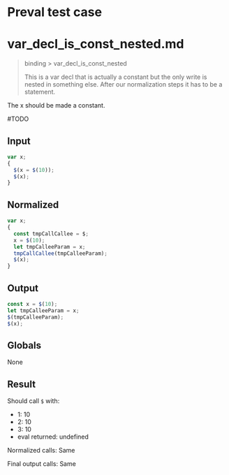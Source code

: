 # Preval test case

# var_decl_is_const_nested.md

> binding > var_decl_is_const_nested
>
> This is a var decl that is actually a constant but the only write is nested in something else. After our normalization steps it has to be a statement.

The x should be made a constant.

#TODO

## Input

`````js filename=intro
var x;
{
  $(x = $(10));
  $(x);
}
`````

## Normalized

`````js filename=intro
var x;
{
  const tmpCallCallee = $;
  x = $(10);
  let tmpCalleeParam = x;
  tmpCallCallee(tmpCalleeParam);
  $(x);
}
`````

## Output

`````js filename=intro
const x = $(10);
let tmpCalleeParam = x;
$(tmpCalleeParam);
$(x);
`````

## Globals

None

## Result

Should call `$` with:
 - 1: 10
 - 2: 10
 - 3: 10
 - eval returned: undefined

Normalized calls: Same

Final output calls: Same

